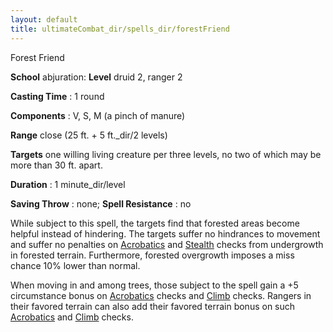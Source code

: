 ```yaml
---
layout: default
title: ultimateCombat_dir/spells_dir/forestFriend
---
```

Forest Friend

**School** abjuration: **Level** druid 2, ranger 2

**Casting Time** : 1 round

**Components** : V, S, M (a pinch of manure)

**Range** close (25 ft. + 5 ft._dir/2 levels)

**Targets** one willing living creature per three levels, no two of which may be more than 30 ft. apart.

**Duration** : 1 minute_dir/level

**Saving Throw** : none; **Spell Resistance** : no

While subject to this spell, the targets find that forested areas become helpful instead of hindering. The targets suffer no hindrances to movement and suffer no penalties on [Acrobatics](skills_dir/acrobatics#_acrobatics) and [Stealth](skills_dir/stealth#_stealth) checks from undergrowth in forested terrain. Furthermore, forested overgrowth imposes a miss chance 10% lower than normal.

When moving in and among trees, those subject to the spell gain a +5 circumstance bonus on [Acrobatics](skills_dir/acrobatics#_acrobatics) checks and [Climb](skills_dir/climb#_climb) checks. Rangers in their favored terrain can also add their favored terrain bonus on such [Acrobatics](skills_dir/acrobatics#_acrobatics) and [Climb](skills_dir/climb#_climb) checks.

